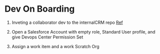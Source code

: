 # Dev On Boarding 

1. Inveting a collaborator dev to the internalCRM repo [Ref](https://docs.github.com/en/account-and-profile/setting-up-and-managing-your-personal-account-on-github/managing-access-to-your-personal-repositories/inviting-collaborators-to-a-personal-repository)

2. Open a Salesforce Account with empty role, Standard User profile, and give Devops Center Permission Set

3. Assign a work item and a work Scratch Org 
